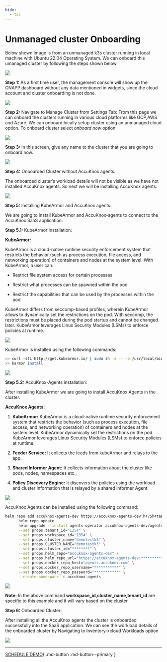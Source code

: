 ```yaml
---
hide:
  - toc
---
```


# **Unmanaged cluster Onboarding**

Below shown image is from an unmanaged k3s cluster running in local machine with Ubuntu 22.04 Operating System. We can onboard this umanaged cluster by following the steps shown below 

![](images/k3s.png)

**Step 1:** As a first time user, the management console will show up the CNAPP dashboard without any data mentioned in widgets, since the cloud account and cluster onboarding is not done. 

![](images/cnapp-dashboard.png)

**Step 2:** Navigate to Manage Cluster from Settings Tab: 
From this page we can onboard the clusters running in various cloud platforms like GCP,AWS and Azure. We can onboard locally setup cluster using an unmanaged cloud option. To onboard cluster select *onboard now* option

![](images/cluster-onboarding-1.png)

**Step 3:** In this screen, give any name to the cluster that you are going to onboard now.

![](images/cluster-onboarding-2.png)

**Step 4:** Onboarded Cluster without AccuKnox agents: 

The onboarded cluster’s workload details will not be visible as we have not installed AccuKnox agents. So next we will be installing AccuKnox agents.

![](images/cluster-onboarding-3.png)

**Step 5:** Installing KubeArmor and AccuKnox agents: 

We are going to install KubeArmor and AccuKnox-agents to connect to the AccuKnox SaaS application.

**Step 5.1:** KubeArmor Installation: 

**KubeArmor:** 

KubeArmor is a cloud-native runtime security enforcement system that restricts the behavior (such as process execution, file access, and networking operation) of containers and nodes at the system level. With KubeArmor, a user can:

+ Restrict file system access for certain processes

+ Restrict what processes can be spawned within the pod

+ Restrict the capabilities that can be used by the processes within the pod

KubeArmor differs from seccomp-based profiles, wherein KubeArmor allows to dynamically set the restrictions on the pod. With seccomp, the restrictions must be placed during the pod startup and cannot be changed later. KubeArmor leverages Linux Security Modules (LSMs) to enforce policies at runtime.

![](images/cluster-onboarding-4.png)

KubeArmor is installed using the following commands:

```bash
>> curl -sfL http://get.kubearmor.io/ | sudo sh -s -- -b /usr/local/bin
>> karmor install
```
![](images/cluster-onboarding-5.png)

**Step 5.2:** AccuKnox-Agents installation:

After installing KubeArmor we are going to install AccuKnox Agents in the cluster. 

**AccuKnox Agents:** 

1. **KubeArmor:**  KubeArmor is a cloud-native runtime security enforcement system that restricts the behavior (such as process execution, file access, and networking operation) of containers and nodes at the system level. KubeArmor dynamically set the restrictions on the pod. KubeArmor leverages Linux Security Modules (LSMs) to enforce policies at runtime.

2. **Feeder Service:** It collects the feeds from kubeArmor and relays to the app. 

3. **Shared Informer Agent:** It collects information about the cluster like pods, nodes, namespaces etc., 

4. **Policy Discovery Engine:** It discovers the policies using the workload and cluster information that is relayed by a shared informer Agent. 

![](images/cluster-onboarding-6.png)

AccuKnox Agents can be installed using the following command: 

```bash
helm repo add accuknox-agents-dev https://accuknox-agents-dev:h47Sh4taEs@agents.accuknox.com/repository/accuknox-agents-dev
      helm repo update
      helm upgrade --install agents-operator accuknox-agents-dev/agents-operator \
      --set props.tenant_id="1354" \
      --set props.workspace_id="1354" \
      --set props.cluster_name="demotestk3" \
      --set props.CLUSTER_NAME="demotestk3" \
      --set props.cluster_id="********" \
      --set props.helm_repo="accuknox-agents-dev" \
      --set props.helm_repo_url="https://accuknox-agents-dev:**********@agents.accuknox.com/repository/accuknox-agents-dev" \
      --set props.docker_repo_host="agents.accuknox.com" \
      --set props.docker_repo_username="***********" \
      --set props.docker_repo_password="***********" \
      --create-namespace -n accuknox-agents
```

![](images/cluster-onboarding-7.png)

**Note:** In the above command **workspace_id,cluster_name,tenant_id**  are specific to this example and it will vary based on the cluster

**Step 6:** Onboarded Cluster: 

After installing all the AccuKnox agents the cluster is onboarded successfully into the SaaS application. We can see the workload details of the onboarded cluster by Navigating to Inventory->cloud Workloads option 

![](images/cluster-onboarding-8.png)


  - - - 
[SCHEDULE DEMO](https://www.accuknox.com/contact-us){ .md-button .md-button--primary }
